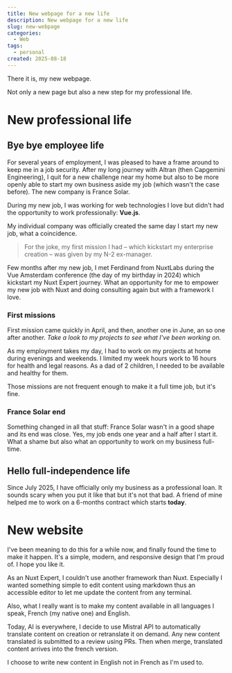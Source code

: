 ```yaml
---
title: New webpage for a new life
description: New webpage for a new life
slug: new-webpage
categories:
  - Web
tags:
  - personal
created: 2025-08-18
---
```


There it is, my new webpage. 

Not only a new page but also a new step for my professional life.

# New professional life

## Bye bye employee life

For several years of employment, I was pleased to have a frame around to keep me in a job security. After my long journey with Altran (then Capgemini Engineering), I quit for a new challenge near my home but also to be more openly able to start my own business aside my job (which wasn't the case before). The new company is France Solar.

During my new job, I was working for web technologies I love but didn't had the opportunity to work professionally: **Vue.js**.

My individual company was officially created the same day I start my new job, what a coincidence.

> For the joke, my first mission I had – which kickstart my enterprise creation – was given by my N-2 ex-manager.

Few months after my new job, I met Ferdinand from NuxtLabs during the Vue Amsterdam conference (the day of my birthday in 2024) which kickstart my Nuxt Expert journey. What an opportunity for me to empower my new job with Nuxt and doing consulting again but with a framework I love.

### First missions

First mission came quickly in April, and then, another one in June, an so one after another. *Take a look to my projects to see what I've been working on.*

As my employment takes my day, I had to work on my projects at home during evenings and weekends. I limited my week hours work to 16 hours for health and legal reasons. As a dad of 2 children, I needed to be available and healthy for them.

Those missions are not frequent enough to make it a full time job, but it's fine.

### France Solar end 

Something changed in all that stuff: France Solar wasn't in a good shape and its end was close. Yes, my job ends one year and a half after I start it. What a shame but also what an opportunity to work on my business full-time.

## Hello full-independence life

Since July 2025, I have officially only my business as a professional loan. It sounds scary when you put it like that but it's not that bad. A friend of mine helped me to work on a 6-months contract which starts **today**.

# New website

I've been meaning to do this for a while now, and finally found the time to make it happen. It's a simple, modern, and responsive design that I'm proud of. I hope you like it.

As an Nuxt Expert, I couldn't use another framework than Nuxt. Especially I wanted something simple to edit content using markdown thus an accessible editor to let me update the content from any terminal.

Also, what I really want is to make my content available in all languages I speak, French (my native one) and English.

Today, AI is everywhere, I decide to use Mistral API to automatically translate content on creation or retranslate it on demand. Any new content translated is submitted to a review using PRs. Then when merge, translated content arrives into the french version.

I choose to write new content in English not in French as I'm used to.
